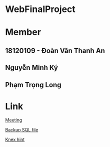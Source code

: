 # WebFinalProject

# Member

## 18120109 - Đoàn Văn Thanh An
## Nguyễn Minh Ký
## Phạm Trọng Long

# Link
[Meeting](https://docs.google.com/document/d/1Ccg8suaoTqwdiMX-uK9WNNlv-BzwdP_aVx6tT0EXzG8/edit)

[Backup SQL file](https://drive.google.com/drive/folders/1D8Cl-6QbgVwiFAYKy73Y9BwvrhUIeA0h?usp=sharing)

[Knex hint](https://devhints.io/knex)
